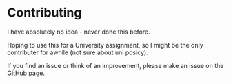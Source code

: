 Contributing
============

I have absolutely no idea - never done this before.

Hoping to use this for a University assignment, so I might be the only contributer for awhile (not sure about uni posicy).

If you find an issue or think of an improvement, please make an issue on the [GitHub page](https://github.com/Marika-0/hxtf).
